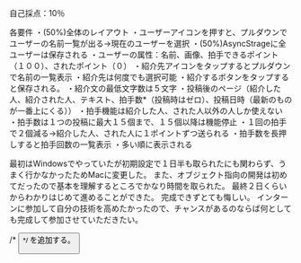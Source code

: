 自己採点：10％

各要件 ・(50%)全体のレイアウト ・ユーザーアイコンを押すと、プルダウンでユーザーの名前一覧が出る→現在のユーザーを選択 ・(50%)AsyncStrageに全ユーザーは保存される ・ユーザーの属性：名前、画像、拍手できるポイント（１００）、されたポイント（０） ・紹介先アイコンをタップするとプルダウンで名前の一覧表示 ・紹介先は何度でも選択可能 ・紹介するボタンをタップすると保存される。 ・紹介文の最低文字数は５文字 ・投稿後のページ（紹介した人、紹介された人、テキスト、拍手数*（投稿時はゼロ）、投稿日時（最新のものが一番上にくる）） ・拍手機能は紹介した人、された人以外の人しか使えない ・拍手数は１つの投稿に最大１５個まで、１５個以降は機能停止 ・１回の拍手で２個減る→紹介した人、された人に１ポイントずつ送られる ・拍手数を長押しすると拍手回数の一覧表示 ・多い順に表示される

最初はWindowsでやっていたが初期設定で１日半も取られたにも関わらず、うまく行かなかったためMacに変更した。 また、オブジェクト指向の開発は初めてだったので基本を理解するところでかなり時間を取られた。 最終２日くらいからわかりはじめて進めることができた。 完成できずとても悔しい。 インターンに参加して自分の技術を高めたかったので、チャンスがあるのならば何としても完成して参加させていただきたい。


/*
<TextInput
  style={styles.textInput}
  onChangeText={this.setName}
  placeholder="Enter Name"
/>
<Button title="Save" color="#841584" onPress={this.setName} />
*/
を追加する。
